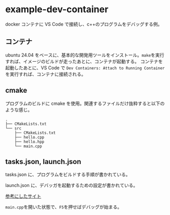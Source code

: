 # example-dev-container

docker コンテナに VS Code で接続し、c++のプログラムをデバッグする例。

## コンテナ

ubuntu 24.04 をベースに、基本的な開発用ツールをインストール。`make`を実行すれば、イメージのビルドが走ったあとに、コンテナが起動する。
コンテナを起動したあとに、VS Code で `Dev Containers: Attach to Running Container`を実行すれば、コンテナに接続される。

## cmake

プログラムのビルドに cmake を使用。関連するファイルだけ抜粋すると以下のような感じ。

```
.
├── CMakeLists.txt
└── src
    ├── CMakeLists.txt
    ├── hello.cpp
    ├── hello.hpp
    └── main.cpp
```

## tasks.json, launch.json

tasks.json に、プログラムをビルドする手順が書かれている。

launch.json に、デバッガを起動するための設定が書かれている。

[参考にしたサイト](https://motchy869.com/wordpress/2021/05/09/cmake%E3%81%A7%E3%83%93%E3%83%AB%E3%83%89%E3%81%97%E3%81%A6%E3%81%84%E3%82%8B%E7%92%B0%E5%A2%83%E4%B8%8B%E3%81%A7vs-code%E3%81%A7%E3%83%87%E3%83%90%E3%83%83%E3%82%B0%E3%81%99%E3%82%8B/)

`main.cpp`を開いた状態で、`F5`を押せばデバッグが始まる。
